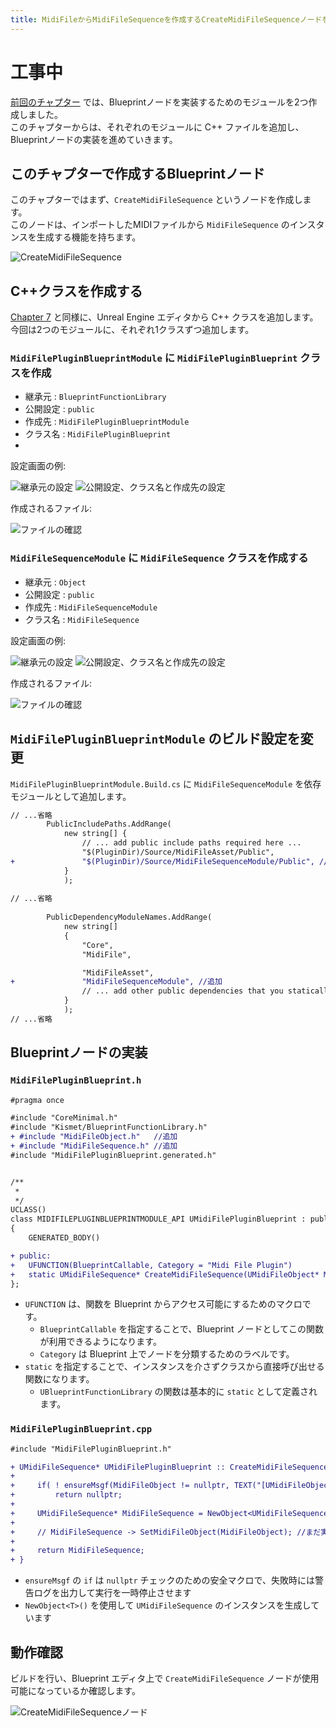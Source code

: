 ```yaml
---
title: MidiFileからMidiFileSequenceを作成するCreateMidiFileSequenceノードを作成する
---
```


# 工事中

[前回のチャプター](./17) では、Blueprintノードを実装するためのモジュールを2つ作成しました。  
このチャプターからは、それぞれのモジュールに C++ ファイルを追加し、Blueprintノードの実装を進めていきます。

## このチャプターで作成するBlueprintノード


このチャプターではまず、`CreateMidiFileSequence` というノードを作成します。  
このノードは、インポートしたMIDIファイルから `MidiFileSequence` のインスタンスを生成する機能を持ちます。

![CreateMidiFileSequence](/images/books/ue_midi_file_plugin/18/01.png)

## C++クラスを作成する

[Chapter 7](./07) と同様に、Unreal Engine エディタから C++ クラスを追加します。  
今回は2つのモジュールに、それぞれ1クラスずつ追加します。


### `MidiFilePluginBlueprintModule` に `MidiFilePluginBlueprint` クラスを作成

* 継承元   : `BlueprintFunctionLibrary`
* 公開設定 : `public`
* 作成先   : `MidiFilePluginBlueprintModule`
* クラス名 : `MidiFilePluginBlueprint`
* 
設定画面の例:

![継承元の設定](/images/books/ue_midi_file_plugin/18/02.png)
![公開設定、クラス名と作成先の設定](/images/books/ue_midi_file_plugin/18/03.png)

作成されるファイル:

![ファイルの確認](/images/books/ue_midi_file_plugin/18/04.png)

### `MidiFileSequenceModule` に `MidiFileSequence` クラスを作成する

* 継承元   : `Object`
* 公開設定 : `public`
* 作成先   : `MidiFileSequenceModule`
* クラス名 : `MidiFileSequence`

設定画面の例:

![継承元の設定](/images/books/ue_midi_file_plugin/18/05.png)
![公開設定、クラス名と作成先の設定](/images/books/ue_midi_file_plugin/18/06.png)

作成されるファイル:

![ファイルの確認](/images/books/ue_midi_file_plugin/18/07.png)

## `MidiFilePluginBlueprintModule` のビルド設定を変更

`MidiFilePluginBlueprintModule.Build.cs` に `MidiFileSequenceModule` を依存モジュールとして追加します。

```diff cs
// ...省略
		PublicIncludePaths.AddRange(
			new string[] {
				// ... add public include paths required here ...
				"$(PluginDir)/Source/MidiFileAsset/Public",
+				"$(PluginDir)/Source/MidiFileSequenceModule/Public", // 追加
            }
			);
				
// ...省略		
		
		PublicDependencyModuleNames.AddRange(
			new string[]
			{
				"Core",
				"MidiFile",

				"MidiFileAsset",
+				"MidiFileSequenceModule", //追加
				// ... add other public dependencies that you statically link with here ...
			}
			);
// ...省略	
```

## Blueprintノードの実装

### `MidiFilePluginBlueprint.h` 

```diff cpp
#pragma once

#include "CoreMinimal.h"
#include "Kismet/BlueprintFunctionLibrary.h"
+ #include "MidiFileObject.h"   //追加
+ #include "MidiFileSequence.h" //追加
#include "MidiFilePluginBlueprint.generated.h"


/**
 * 
 */
UCLASS()
class MIDIFILEPLUGINBLUEPRINTMODULE_API UMidiFilePluginBlueprint : public UBlueprintFunctionLibrary
{
	GENERATED_BODY()

+ public:
+ 	UFUNCTION(BlueprintCallable, Category = "Midi File Plugin")
+ 	static UMidiFileSequence* CreateMidiFileSequence(UMidiFileObject* MidiFileObject);
};
```

- `UFUNCTION` は、関数を Blueprint からアクセス可能にするためのマクロです。
  - `BlueprintCallable` を指定することで、Blueprint ノードとしてこの関数が利用できるようになります。
  - `Category` は Blueprint 上でノードを分類するためのラベルです。
- `static` を指定することで、インスタンスを介さずクラスから直接呼び出せる関数になります。
  - `UBlueprintFunctionLibrary` の関数は基本的に `static` として定義されます。

### `MidiFilePluginBlueprint.cpp`

```diff cpp
#include "MidiFilePluginBlueprint.h"

+ UMidiFileSequence* UMidiFilePluginBlueprint :: CreateMidiFileSequence(UMidiFileObject* MidiFileObject){
+ 
+     if( ! ensureMsgf(MidiFileObject != nullptr, TEXT("[UMidiFileObjectBlueprint :: CreateMidiFileSequence] : MidiFileObject is nullptr")) )
+         return nullptr;
+ 
+     UMidiFileSequence* MidiFileSequence = NewObject<UMidiFileSequence>();
+ 
+     // MidiFileSequence -> SetMidiFileObject(MidiFileObject); //まだ実装していないのでコメントアウト
+     
+     return MidiFileSequence;
+ }
```

- `ensureMsgf` の `if` は `nullptr` チェックのための安全マクロで、失敗時には警告ログを出力して実行を一時停止させます
- `NewObject<T>()` を使用して `UMidiFileSequence` のインスタンスを生成しています


## 動作確認

ビルドを行い、Blueprint エディタ上で `CreateMidiFileSequence` ノードが使用可能になっているか確認します。

![CreateMidiFileSequenceノード](/images/books/ue_midi_file_plugin/18/08.gif)
